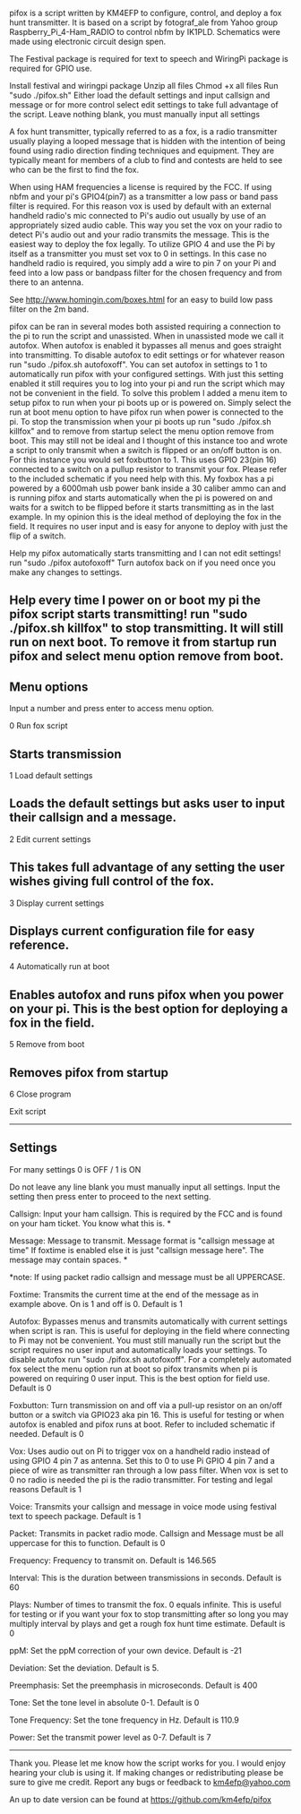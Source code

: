 pifox is a script written by KM4EFP to configure, control, and deploy a fox hunt transmitter.  It is based on a script by fotograf_ale from Yahoo group Raspberry_Pi_4-Ham_RADIO to control nbfm by IK1PLD.  Schematics were made using electronic circuit design spen.

The Festival package is required for text to speech and WiringPi package is required for GPIO use.

Install festival and wiringpi package
Unzip all files
Chmod +x all files
Run "sudo ./pifox.sh"
Either load the default settings and input callsign and message or for more control select edit settings to take full advantage of the script. Leave nothing blank, you must manually input all settings

A fox hunt transmitter, typically referred to as a fox, is a radio transmitter usually playing a looped message that is hidden with the intention of being found using radio direction finding techniques and equipment.  They are typically meant for members of a club to find and contests are held to see who can be the first to find the fox.

When using HAM frequencies a license is required by the FCC.  If using nbfm and your pi's GPIO4(pin7) as a transmitter a low pass or band pass filter is required.  For this reason vox is used by default with an external handheld radio's mic connected to Pi's audio out usually by use of an appropriately sized audio cable.  This way you set the vox on your radio to detect Pi's audio out and your radio transmits the message.  This is the easiest way to deploy the fox legally.  To utilize GPIO 4 and use the Pi by itself as a transmitter you must set vox to 0 in settings.  In this case no handheld radio is required, you simply add a wire to pin 7 on your Pi and feed into a low pass or bandpass filter for the chosen frequency and from there to an antenna.

See http://www.homingin.com/boxes.html for an easy to build low pass filter on the 2m band.

pifox can be ran in several modes both assisted requiring a connection to the pi to run the script and unassisted.  When in unassisted mode we call it autofox.  When autofox is enabled it bypasses all menus and goes straight into transmitting.  To disable autofox to edit settings or for whatever reason run "sudo ./pifox.sh autofoxoff".  You can set autofox in settings to 1 to automatically run pifox with your configured settings.  With just this setting enabled it still requires you to log into your pi and run the script which may not be convenient in the field.  To solve this problem I added a menu item to setup pifox to run when your pi boots up or is powered on.  Simply select the run at boot menu option to have pifox run when power is connected to the pi.  To stop the transmission when your pi boots up run "sudo ./pifox.sh killfox" and to remove from startup select the menu option remove from boot.  This may still not be ideal and I thought of this instance too and wrote a script to only transmit when a switch is flipped or an on/off button is on.  For this instance you would set foxbutton to 1.  This uses GPIO 23(pin 16) connected to a switch on a pullup resistor to transmit your fox.  Please refer to the included schematic if you need help with this.  My foxbox has a pi powered by a 6000mah usb power bank inside a 30 caliber ammo can and is running pifox and starts automatically when the pi is powered on and waits for a switch to be flipped before it starts transmitting as in the last example.  In my opinion this is the ideal method of deploying the fox in the field. It requires no user input and is easy for anyone to deploy with just the flip of a switch.

Help my pifox automatically starts transmitting and I can not edit settings!
run "sudo ./pifox autofoxoff"
Turn autofox back on if you need  once you make any changes to settings.

Help every time I power on or boot my pi the pifox script starts transmitting!
run "sudo ./pifox.sh killfox" to stop transmitting.
It will still run on next boot.  To remove it from startup run pifox and select menu option remove from boot.
-----
Menu options
-----
Input a number and press enter to access menu option.

0 Run fox script

Starts transmission
-
1 Load default settings

Loads the default settings but asks user to input their callsign and a message.
-
2 Edit current settings

This takes full advantage of any setting the user wishes giving full control of the fox.
-
3 Display current settings

Displays current configuration file for easy reference.
-
4 Automatically run at boot

Enables autofox and runs pifox when you power on your pi.  This is the best option for deploying a fox in the field.
-
5 Remove from boot

Removes pifox from startup
-
6 Close program

Exit script

-----
Settings
-----
For many settings 0 is OFF / 1 is ON

Do not leave any line blank you must manually input all settings.  Input the setting then press enter to proceed to the next setting.

Callsign:
Input your ham callsign.  This is required by the FCC and is found on your ham ticket.  You know what this is. *

Message:
Message to transmit.  Message format is "callsign message at time" If foxtime is enabled else it is just "callsign message here".  The message may contain spaces. *

*note: If using packet radio callsign and message must be all UPPERCASE.

Foxtime: 
Transmits the current time at the end of the message as in example above.  On is 1 and off is 0.
Default is 1

Autofox:
Bypasses menus and transmits automatically with current settings when script is ran.  This is useful for deploying in the field where connecting to Pi  may not be convenient.  You must still manually run the script but the script requires no user input and automatically loads your settings.  To disable autofox run "sudo ./pifox.sh autofoxoff".  For a completely automated fox select the menu option run at boot so pifox transmits when pi is powered on requiring 0 user input.  This is the best option for field use.
Default is 0

Foxbutton:
Turn transmission on and off via a pull-up resistor on an on/off button or a switch via GPIO23 aka pin 16.  This is useful for testing or when autofox is enabled and pifox runs at boot.  Refer to included schematic if needed.
Default is 0

Vox:
Uses audio out on Pi to trigger vox on a handheld radio instead of using GPIO 4 pin 7 as antenna.  Set this to 0 to use Pi GPIO 4 pin 7 and a piece of wire as transmitter ran through a low pass filter.  When vox is set to 0 no radio is needed the pi is the radio transmitter.  For testing and legal reasons
Default is 1

Voice:
Transmits your callsign and message in voice mode using festival text to speech package.
Default is 1

Packet:
Transmits in packet radio mode.  Callsign and Message must be all uppercase for this to function.
Default is 0

Frequency:
Frequency to transmit on.
Default is 146.565

Interval:
This is the duration between transmissions in seconds.
Default is 60

Plays:
Number of times to transmit the fox. 0 equals infinite.  This is useful for testing or if you want your fox to stop transmitting after so long you may multiply interval by plays and get a rough fox hunt time estimate.
Default is 0

ppM: Set the ppM correction of your own device.
Default is -21

Deviation:
Set the deviation.
Default is 5.

Preemphasis:
Set the preemphasis in microseconds.
Default is 400

Tone:
Set the tone level in absolute 0-1.
Default is 0

Tone Frequency:
Set the tone frequency in Hz.
Default is 110.9

Power:
Set the transmit power level as 0-7.
Default is 7

-----

Thank you.  Please let me know how the script works for you. I would enjoy hearing your club is using it.  If making changes or redistributing please be sure to give me credit.  Report any bugs or feedback to km4efp@yahoo.com 

An up to date version can be found at
https://github.com/km4efp/pifox